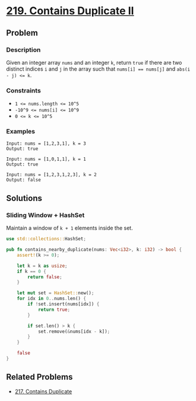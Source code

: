 # [219. Contains Duplicate II](https://leetcode.com/problems/contains-duplicate-ii/)

## Problem

### Description

Given an integer array `nums` and an integer `k`, return `true` if there are two
distinct indices `i` and `j` in the array such that `nums[i] == nums[j]`
and `abs(i - j) <= k`.

### Constraints

* `1 <= nums.length <= 10^5`
* `-10^9 <= nums[i] <= 10^9`
* `0 <= k <= 10^5`

### Examples

```text
Input: nums = [1,2,3,1], k = 3
Output: true
```

```text
Input: nums = [1,0,1,1], k = 1
Output: true
```

```text
Input: nums = [1,2,3,1,2,3], k = 2
Output: false
```

## Solutions

### Sliding Window + HashSet

Maintain a window of `k + 1` elements inside the set.

```rust
use std::collections::HashSet;

pub fn contains_nearby_duplicate(nums: Vec<i32>, k: i32) -> bool {
    assert!(k >= 0);

    let k = k as usize;
    if k == 0 {
        return false;
    }

    let mut set = HashSet::new();
    for idx in 0..nums.len() {
        if !set.insert(nums[idx]) {
            return true;
        }

        if set.len() > k {
            set.remove(&nums[idx - k]);
        }
    }

    false
}
```

## Related Problems

* [217. Contains Duplicate](217%20-%20Contains%20Duplicate.md)